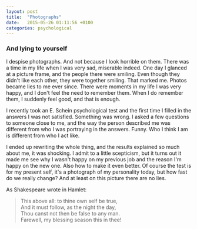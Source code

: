 ```yaml
---
layout: post
title:  "Photographs"
date:   2015-05-26 01:11:56 +0100
categories: psychological
---
```


### And lying to yourself

I despise photographs. And not because I look horrible on them. There was a time in my life when I was very sad,
    miserable indeed. One day I glanced at a picture frame, and the people there were smiling. Even though they didn't
    like each other, they were together smiling. That marked me. Photos became lies to me ever since. There were moments
    in my life I was very happy, and I don't feel the need to remember them. When I do remember them, I suddenly feel
    good, and that is enough.

I recently took an E. Schein psychological test and the first time I filled in the answers I was not satisfied.
    Something was wrong. I asked a few questions to someone close to me, and the way the person described me was
    different from who I was portraying in the answers. Funny. Who I think I am is different from who I act like.

 I ended up rewriting the whole thing, and the results explained so much about me, it was shocking. I admit to a
    little scepticism, but it turns out it made me see why I wasn't happy on my previous job and the reason I'm happy
    on the new one. Also how to make it even better. Of course the test is for my present self, it's a photograph of my
    personality today, but how fast do we really change? And at least on this picture there are no lies.

As Shakespeare wrote in Hamlet:

>This above all: to thine own self be true,<br>
And it must follow, as the night the day,<br>
Thou canst not then be false to any man.<br>
Farewell, my blessing season this in thee!